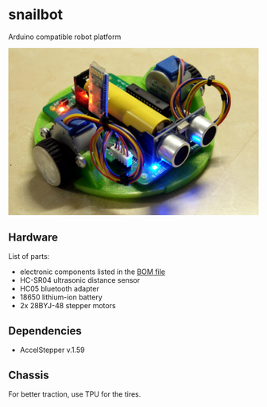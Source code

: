 # snailbot
Arduino compatible robot platform

![snailbot picture](img/snailbot.jpg)

## Hardware
List of parts:
 - electronic components listed in the [BOM file](pcb/BOM.csv)
 - HC-SR04 ultrasonic distance sensor
 - HC05 bluetooth adapter
 - 18650 lithium-ion battery
 - 2x 28BYJ-48 stepper motors

## Dependencies
- AccelStepper v.1.59

## Chassis
For better traction, use TPU for the tires.
